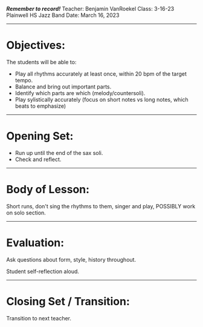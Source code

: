 ***Remember to record!***
Teacher: Benjamin VanRoekel
Class: 3-16-23 Plainwell HS Jazz Band
Date: March 16, 2023

---
# Objectives:
The students will be able to:

- Play all rhythms accurately at least once, within 20 bpm of the target tempo.
- Balance and bring out important parts.
- Identify which parts are which (melody/countersoli).
- Play sylistically accurately (focus on short notes vs long notes, which beats to emphasize)

---
# Opening Set:
- Run up until the end of the sax soli.
- Check and reflect.

---
# Body of Lesson:
Short runs, don't sing the rhythms to them, singer and play, POSSIBLY work on solo section.

---
# Evaluation:
Ask questions about form, style, history throughout.

Student self-reflection aloud.

---
# Closing Set / Transition:

Transition to next teacher.